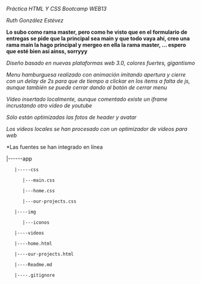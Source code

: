 *Práctica HTML Y CSS Bootcamp WEB13*

*Ruth González Estévez*


**Lo subo como rama master, pero como he visto que en el formulario de entregas se pide que la principal sea main y  que todo vaya ahí, creo una rama main la hago principal y mergeo en ella la rama master, ... espero que esté bien así ainss, sorryyy**

*Diseño basado en nuevas plataformas web 3.0, colores fuertes, gigantismo*

*Menu hamburguesa realizado con animación imitando apertura y cierre con un delay de 2s para que de tiempo a clickar en los items a  falta de js, aunque también se puede cerrar dando al botón de cerrar menu*

*Vídeo insertado localmente, aunque comentado existe un iframe incrustando otro vídeo de youtube* 

*Sólo están optimizadas las fotos de header y avatar*

*Los vídeos locales se han procesado con un optimizador de vídeos para web*

*Las fuentes se han integrado en línea


|------app

       |-----css

          |---main.css

          |---home.css

          |---our-projects.css

       |----img

          |---iconos

       |----videos

       |----home.html

       |----our-projects.html

       |----Readme.md

       |----.gitignore

